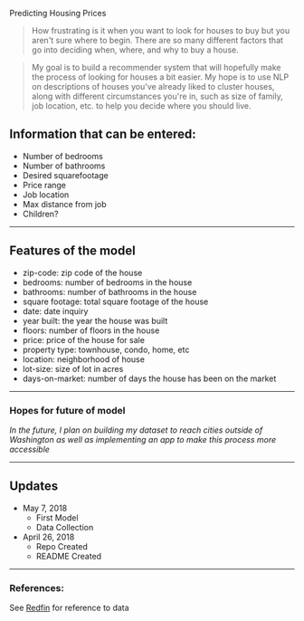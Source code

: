Predicting Housing Prices

> How frustrating is it when you want to look for houses to buy but you aren't sure where to begin. There are so many different factors that go into deciding when, where, and why to buy a house. 

> My goal is to build a recommender system that will hopefully make the process of looking for houses a bit easier. My hope is to use NLP on descriptions of houses you've already liked to cluster houses, along with different circumstances you're in, such as size of family, job location, etc. to help you decide where you should live. 

## Information that can be entered:
* Number of bedrooms
* Number of bathrooms
* Desired squarefootage
* Price range
* Job location
* Max distance from job
* Children?

----
## Features of the model
* zip-code: zip code of the house
* bedrooms: number of bedrooms in the house
* bathrooms: number of bathrooms in the house
* square footage: total square footage of the house
* date: date inquiry 
* year built: the year the house was built
* floors: number of floors in the house
* price: price of the house for sale
* property type: townhouse, condo, home, etc
* location: neighborhood of house
* lot-size: size of lot in acres
* days-on-market: number of days the house has been on the market

------

### Hopes for future of model

*In the future, I plan on building my dataset to reach cities outside of Washington as well as implementing an app to make this process more accessible*

----
## Updates
* May 7, 2018
	* First Model 
	* Data Collection
* April 26, 2018
	* Repo Created
	* README Created

----
### References:
See [Redfin](redfin.com) for reference to data 
